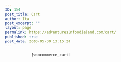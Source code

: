 ```yaml
---
ID: 154
post_title: Cart
author: Ita
post_excerpt: ""
layout: page
permalink: https://adventuresinfoodieland.com/cart/
published: true
post_date: 2018-05-30 13:15:28
---
```


				[woocommerce_cart]
